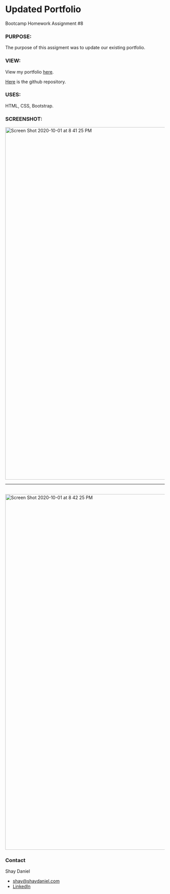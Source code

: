 # Updated Portfolio

Bootcamp Homework Assignment #8

### PURPOSE:
The purpose of this assigment was to update our existing portfolio.

### VIEW:
View my portfolio [here](https://shaydaniel7.github.io/portfolio2/ "Link to updated portfolio").

[Here](https://github.com/shaydaniel7/portfolio2 "Link to github repository") is the github repository.

### USES:
HTML, CSS, Bootstrap.

### SCREENSHOT: 
<img width="1112" alt="Screen Shot 2020-10-01 at 8 41 25 PM" src="https://user-images.githubusercontent.com/67557233/94885926-7ef22980-0426-11eb-96d2-00a36cfa011d.png"><br><hr><br>
<img width="1122" alt="Screen Shot 2020-10-01 at 8 42 25 PM" src="https://user-images.githubusercontent.com/67557233/94885993-a34e0600-0426-11eb-9e45-97148ce4dd13.png">

### Contact

Shay Daniel
* shay@shaydaniel.com
* [LinkedIn](linkedin.com/in/shay-daniel-10b8b71ab "Link to LinkedIn page")
